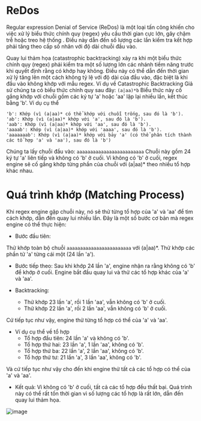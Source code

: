 # ReDos
Regular expression Denial of Service (ReDos) là một loại tấn công khiến cho việc xử lý biểu thức chính quy (regex) yêu cầu thời gian cực lớn, gây chậm trễ hoặc treo hệ thống . Điều này dẫn đến số lượng các lần kiếm tra kết hợp phải tăng theo cấp số nhân với độ dài chuỗi đầu vào.


Quay lui thảm họa (catastrophic backtracking) xảy ra khi một biểu thức chính quy (regex) phải kiểm tra một số lượng lớn các nhánh tiềm năng trước khi quyết định rằng có khớp hay không. Điều này có thể dẫn đến thời gian xử lý tăng lên một cách không tỷ lệ với độ dài của đầu vào, đặc biệt là khi đầu vào không khớp với mẫu regex.
Ví dụ về Catastrophic Backtracking
Giả sử chúng ta có biểu thức chính quy sau đây:
```(a|aa)*b```
Biểu thức này cố gắng khớp với chuỗi gồm các ký tự 'a' hoặc 'aa' lặp lại nhiều lần, kết thúc bằng 'b'.
Ví dụ cụ thể
```
'b': Khớp (vì (a|aa)* có thể khớp với chuỗi trống, sau đó là 'b').
'ab': Khớp (vì (a|aa)* khớp với 'a', sau đó là 'b').
'aab': Khớp (vì (a|aa)* khớp với 'aa', sau đó là 'b').
'aaaab': Khớp (vì (a|aa)* khớp với 'aaaa', sau đó là 'b').
'aaaaaaab': Khớp (vì (a|aa)* khớp với bảy 'a' (có thể phân tích thành các tổ hợp 'a' và 'aa'), sau đó là 'b')
```
Chúng ta lấy chuỗi đầu vào: `aaaaaaaaaaaaaaaaaaaaaaaaa`
 Chuỗi này gồm 24 ký tự 'a' liên tiếp và không có 'b' ở cuối. Vì không có 'b' ở cuối, regex engine sẽ cố gắng khớp từng phần của chuỗi với (a|aa)* theo nhiều tổ hợp khác nhau.
# Quá trình khớp (Matching Process)
Khi regex engine gặp chuỗi này, nó sẽ thử từng tổ hợp của 'a' và 'aa' để tìm cách khớp, dẫn đến quay lui nhiều lần. Đây là một số bước cơ bản mà regex engine có thể thực hiện:

- Bước đầu tiên:

Thử khớp toàn bộ chuỗi ```aaaaaaaaaaaaaaaaaaaaaaaa``` với (a|aa)*.
Thử khớp các phần tử 'a' từng cái một (24 lần 'a').

- Bước tiếp theo:
Sau khi khớp 24 lần 'a', engine nhận ra rằng không có 'b' để khớp ở cuối.
Engine bắt đầu quay lui và thử các tổ hợp khác của 'a' và 'aa'.

- Backtracking:
  + Thử khớp 23 lần 'a', rồi 1 lần 'aa', vẫn không có 'b' ở cuối.
  + Thử khớp 22 lần 'a', rồi 2 lần 'aa', vẫn không có 'b' ở cuối.
    
 Cứ tiếp tục như vậy, engine thử từng tổ hợp có thể của 'a' và 'aa'.
- Ví dụ cụ thể về tổ hợp
  + Tổ hợp đầu tiên: 24 lần 'a' và không có 'b'.
  + Tổ hợp thứ hai: 23 lần 'a', 1 lần 'aa', không có 'b'.
  + Tổ hợp thứ ba: 22 lần 'a', 2 lần 'aa', không có 'b'.
  + Tổ hợp thứ tư: 21 lần 'a', 3 lần 'aa', không có 'b'.

Và cứ tiếp tục như vậy cho đến khi engine thử tất cả các tổ hợp có thể của 'a' và 'aa'.
- Kết quả:
Vì không có 'b' ở cuối, tất cả các tổ hợp đều thất bại. Quá trình này có thể rất tốn thời gian vì số lượng các tổ hợp là rất lớn, dẫn đến quay lui thảm họa.

![image](https://github.com/Lilly-dox/ReDos/assets/130746941/47c3ab37-95aa-4b5f-bea1-18fcd54b03ec)
